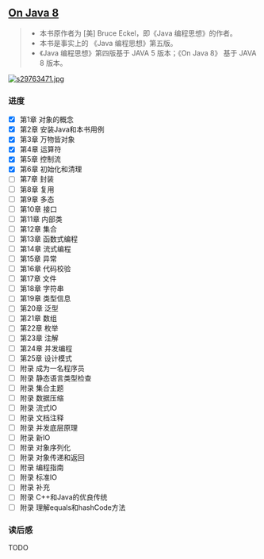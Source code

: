 ## [On Java 8](https://book.douban.com/subject/30217317/)

> - 本书原作者为 [美] Bruce Eckel，即《Java 编程思想》的作者。
> - 本书是事实上的 《Java 编程思想》第五版。
> - 《Java 编程思想》第四版基于 JAVA 5 版本；《On Java 8》 基于 JAVA 8 版本。

[![s29763471.jpg](https://img3.doubanio.com/view/subject/l/public/s29763471.jpg)](https://book.douban.com/subject/30217317/)

### 进度

- [x] 第1章 对象的概念
- [x] 第2章 安装Java和本书用例
- [x] 第3章 万物皆对象
- [x] 第4章 运算符
- [x] 第5章 控制流
- [x] 第6章 初始化和清理
- [ ] 第7章 封装
- [ ] 第8章 复用
- [ ] 第9章 多态
- [ ] 第10章 接口
- [ ] 第11章 内部类
- [ ] 第12章 集合
- [ ] 第13章 函数式编程
- [ ] 第14章 流式编程
- [ ] 第15章 异常
- [ ] 第16章 代码校验
- [ ] 第17章 文件
- [ ] 第18章 字符串
- [ ] 第19章 类型信息
- [ ] 第20章 泛型
- [ ] 第21章 数组
- [ ] 第22章 枚举
- [ ] 第23章 注解
- [ ] 第24章 并发编程
- [ ] 第25章 设计模式
- [ ] 附录 成为一名程序员
- [ ] 附录 静态语言类型检查
- [ ] 附录 集合主题
- [ ] 附录 数据压缩
- [ ] 附录 流式IO
- [ ] 附录 文档注释
- [ ] 附录 并发底层原理
- [ ] 附录 新IO
- [ ] 附录 对象序列化
- [ ] 附录 对象传递和返回
- [ ] 附录 编程指南
- [ ] 附录 标准IO
- [ ] 附录 补充
- [ ] 附录 C++和Java的优良传统
- [ ] 附录 理解equals和hashCode方法

### 读后感

TODO
